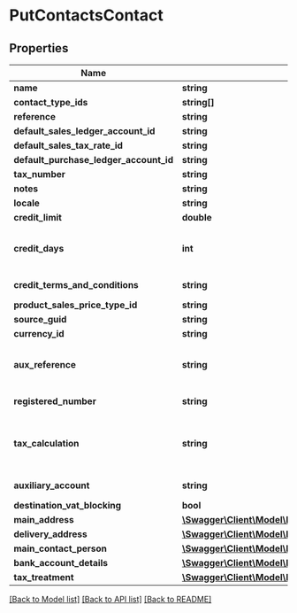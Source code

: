 # PutContactsContact

## Properties
Name | Type | Description | Notes
------------ | ------------- | ------------- | -------------
**name** | **string** | The contact&#39;s full name or business name | [optional] 
**contact_type_ids** | **string[]** | The IDs of the Contact Types. | [optional] 
**reference** | **string** | Unique reference for the contact | [optional] 
**default_sales_ledger_account_id** | **string** | The ID of the Default Sales Ledger Account. | [optional] 
**default_sales_tax_rate_id** | **string** | The ID of the Default Sales Tax Rate. | [optional] 
**default_purchase_ledger_account_id** | **string** | The ID of the Default Purchase Ledger Account. | [optional] 
**tax_number** | **string** | The VAT registration number of the contact. The format will be validated. | [optional] 
**notes** | **string** | The notes for the contact | [optional] 
**locale** | **string** | The locale for the contact | [optional] 
**credit_limit** | **double** | Custom credit limit amount for the contact &lt;br&gt;&lt;i&gt;not applicable to Start&lt;/i&gt; | [optional] 
**credit_days** | **int** | Custom credit days for the contact.&lt;br&gt; If returned as null in a GET response, you may want to GET /invoice_settings and use &#39;customer_credit_days&#39;/&#39;vendor_credit_days&#39; as default/fallback according to your use case. | [optional] 
**credit_terms_and_conditions** | **string** | Custom terms and conditions for the contact. If set will override global /invoice_settings default terms and conditions. &lt;br&gt;&lt;i&gt;Customers only&lt;/i&gt; | [optional] 
**product_sales_price_type_id** | **string** | The ID of the Product Sales Price Type. | [optional] 
**source_guid** | **string** | Used when importing contacts from external sources | [optional] 
**currency_id** | **string** | The ID of the Currency. | [optional] 
**aux_reference** | **string** | Auxiliary reference. Used for German \&quot;Kreditorennummer\&quot; and \&quot;Debitorennummer\&quot;. &lt;br&gt; &lt;a href&#x3D;\&quot;https://developer.sage.com/accounting/reference/settings/#tag/Datev-Settings\&quot;&gt;   See Datev Settings endpoint reference &lt;/a&gt; | [optional] 
**registered_number** | **string** | The registered number of the contact&#39;s business. Only used for German businesses and represents the \&quot;Steuernummer\&quot; there (not the \&quot;USt-ID\&quot;). | [optional] 
**tax_calculation** | **string** | &lt;b&gt;France:&lt;/b&gt; The tax calculation method used to define tax treatment &lt;i&gt;Vendors only&lt;/i&gt; &lt;br&gt; &lt;b&gt;Spain:&lt;/b&gt; Defines if contact is a retailer and tax is subject to Recargo de Equivalencia &lt;i&gt;Customers only&lt;/i&gt; &lt;b&gt;United Kingdom:&lt;/b&gt; Defines if contact tax treatment is domestic reverse charge &lt;i&gt;Customers &amp; Suppliers&lt;/i&gt; | [optional] 
**auxiliary_account** | **string** | Auxiliary account - used when auxiliary accounting is enabled in business settings. &lt;br&gt;&lt;i&gt;Available only in Spain and France&lt;/i&gt; | [optional] 
**destination_vat_blocking** | **bool** | Identifies a contact should be blocked due to destination vat | [optional] 
**main_address** | [**\Swagger\Client\Model\PostBankAccountsBankAccountMainAddress**](PostBankAccountsBankAccountMainAddress.md) |  | [optional] 
**delivery_address** | [**\Swagger\Client\Model\PostBankAccountsBankAccountMainAddress**](PostBankAccountsBankAccountMainAddress.md) |  | [optional] 
**main_contact_person** | [**\Swagger\Client\Model\PostContactsContactMainContactPerson**](PostContactsContactMainContactPerson.md) |  | [optional] 
**bank_account_details** | [**\Swagger\Client\Model\PutBankAccountsBankAccountBankAccountDetails**](PutBankAccountsBankAccountBankAccountDetails.md) |  | [optional] 
**tax_treatment** | [**\Swagger\Client\Model\PostContactsContactTaxTreatment**](PostContactsContactTaxTreatment.md) |  | [optional] 

[[Back to Model list]](../README.md#documentation-for-models) [[Back to API list]](../README.md#documentation-for-api-endpoints) [[Back to README]](../README.md)


